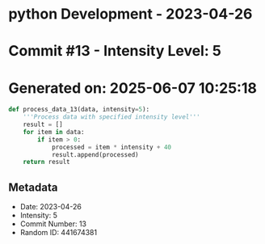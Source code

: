 ﻿# python Development - 2023-04-26
# Commit #13 - Intensity Level: 5
# Generated on: 2025-06-07 10:25:18
```python
def process_data_13(data, intensity=5):
    '''Process data with specified intensity level'''
    result = []
    for item in data:
        if item > 0:
            processed = item * intensity + 40
            result.append(processed)
    return result
```
## Metadata
- Date: 2023-04-26
- Intensity: 5
- Commit Number: 13
- Random ID: 441674381
